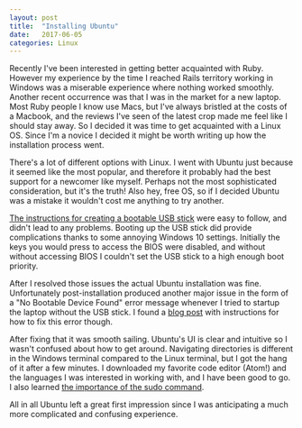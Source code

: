 ```yaml
---
layout: post
title:  "Installing Ubuntu"
date:   2017-06-05
categories: Linux
---
```


Recently I've been interested in getting better acquainted with Ruby. However my experience by the time I reached Rails territory working in Windows was a miserable experience where nothing worked smoothly. Another recent occurrence was that I was in the market for a new laptop. Most Ruby people I know use Macs, but I've always bristled at the costs of a Macbook, and the reviews I've seen of the latest crop made me feel like I should stay away. So I decided it was time to get acquainted with a Linux OS. Since I'm a novice I decided it might be worth writing up how the installation process went.

There's a lot of different options with Linux. I went with Ubuntu just because it seemed like the most popular, and therefore it probably had the best support for a newcomer like myself. Perhaps not the most sophisticated consideration, but it's the truth! Also hey, free OS, so if I decided Ubuntu was a mistake it wouldn't cost me anything to try another.

[The instructions for creating a bootable USB stick](https://tutorials.ubuntu.com/tutorial/tutorial-create-a-usb-stick-on-windows) were easy to follow, and didn't lead to any problems. Booting up the USB stick did provide complications thanks to some annoying Windows 10 settings. Initially the keys you would press to access the BIOS were disabled, and without without accessing BIOS I couldn't set the USB stick to a high enough boot priority.

After I resolved those issues the actual Ubuntu installation was fine. Unfortunately post-installation produced another major issue in the form of a "No Bootable Device Found" error message whenever I tried to startup the laptop without the USB stick. I found a [blog post](https://itsfoss.com/no-bootable-device-found-ubuntu/) with instructions for how to fix this error though.

After fixing that it was smooth sailing. Ubuntu's UI is clear and intuitive so I wasn't confused about how to get around. Navigating directories is different in the Windows terminal compared to the Linux terminal, but I got the hang of it after a few minutes. I downloaded my favorite code editor (Atom!) and the languages I was interested in working with, and I have been good to go. I also learned [the importance of the sudo command](https://en.wikipedia.org/wiki/Sudo).

All in all Ubuntu left a great first impression since I was anticipating a much more complicated and confusing experience.
